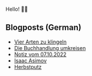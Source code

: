 Hello! 👋🏻

## Blogposts (German)
<!-- BLOG-POST-LIST:START -->
- [Vier Arten zu klingeln](https://maurice-renck.de/de/blog/2022/vier-arten-zu-klingeln)
- [Die Buchhandlung umkreisen](https://maurice-renck.de/de/blog/2022/die-buchhandlung-umkreisen)
- [Notiz vom 07.10.2022](https://maurice-renck.de/de/notes/2022/1665141573)
- [Isaac Asimov](https://maurice-renck.de/de/notes/2022/isaac-asimov)
- [Herbstputz](https://maurice-renck.de/de/blog/2022/herbstputz)
<!-- BLOG-POST-LIST:END -->

<!--
**mauricerenck/mauricerenck** is a ✨ _special_ ✨ repository because its `README.md` (this file) appears on your GitHub profile.

Here are some ideas to get you started:

- 🔭 I’m currently working on ...
- 🌱 I’m currently learning ...
- 👯 I’m looking to collaborate on ...
- 🤔 I’m looking for help with ...
- 💬 Ask me about ...
- 📫 How to reach me: ...
- 😄 Pronouns: ...
- ⚡ Fun fact: ...
-->
